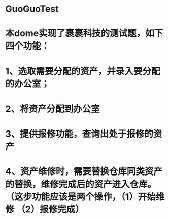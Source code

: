 # GuoGuoTest

# 本dome实现了裹裹科技的测试题，如下四个功能：
# 1、选取需要分配的资产，并录入要分配的办公室；
# 2、将资产分配到办公室
# 3、提供报修功能，查询出处于报修的资产
# 4、资产维修时，需要替换仓库同类资产的替换，维修完成后的资产进入仓库。（这步功能应该是两个操作，（1）开始维修 （2）报修完成）
